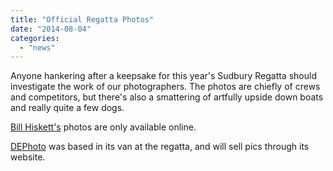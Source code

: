```yaml
---
title: "Official Regatta Photos"
date: "2014-08-04"
categories:
  - "news"
---
```


Anyone hankering after a keepsake for this year's Sudbury Regatta should investigate the work of our photographers. The photos are chiefly of crews and competitors, but there's also a smattering of artfully upside down boats and really quite a few dogs.

[Bill Hiskett's](http://www.hiskett.net/Sports/Sudbury-Regatta-2015/43345719_Qn8vmQ#!i=3431436498&k=bzqsmRt) photos are only available online.

[DEPhoto](http://www.dephoto.biz/Search/Search.aspx?Path=Watersports%5CSudbury%20Rowing%20Club%5C2014%5CSudbury%20Regatta) was based in its van at the regatta, and will sell pics through its website.
